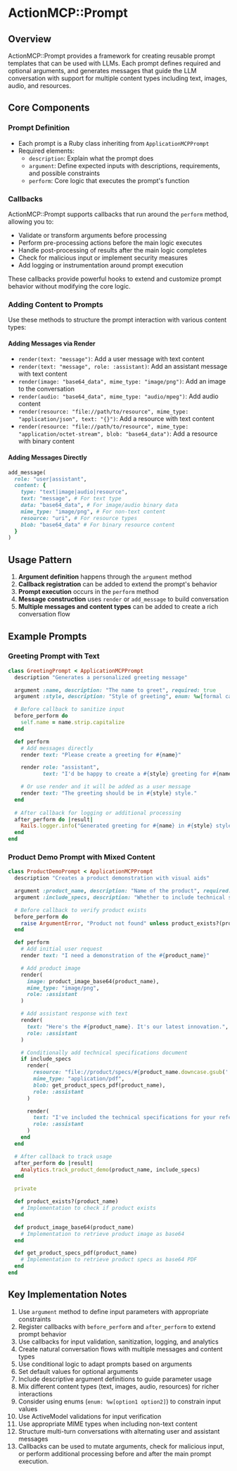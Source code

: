 # ActionMCP::Prompt

## Overview

ActionMCP::Prompt provides a framework for creating reusable prompt templates that can be used with LLMs. Each prompt
defines required and optional arguments, and generates messages that guide the LLM conversation with support for
multiple content types including text, images, audio, and resources.

## Core Components

### Prompt Definition

- Each prompt is a Ruby class inheriting from `ApplicationMCPPrompt`
- Required elements:
  - `description`: Explain what the prompt does
  - `argument`: Define expected inputs with descriptions, requirements, and possible constraints
  - `perform`: Core logic that executes the prompt's function

### Callbacks

ActionMCP::Prompt supports callbacks that run around the `perform` method, allowing you to:
- Validate or transform arguments before processing
- Perform pre-processing actions before the main logic executes
- Handle post-processing of results after the main logic completes
- Check for malicious input or implement security measures
- Add logging or instrumentation around prompt execution

These callbacks provide powerful hooks to extend and customize prompt behavior without modifying the core logic.

### Adding Content to Prompts

Use these methods to structure the prompt interaction with various content types:

#### Adding Messages via Render

- `render(text: "message")`: Add a user message with text content
- `render(text: "message", role: :assistant)`: Add an assistant message with text content
- `render(image: "base64_data", mime_type: "image/png")`: Add an image to the conversation
- `render(audio: "base64_data", mime_type: "audio/mpeg")`: Add audio content
- `render(resource: "file://path/to/resource", mime_type: "application/json", text: "{}")`: Add a resource with text
  content
- `render(resource: "file://path/to/resource", mime_type: "application/octet-stream", blob: "base64_data")`: Add a
  resource with binary content

#### Adding Messages Directly

```ruby
add_message(
  role: "user|assistant",
  content: {
    type: "text|image|audio|resource",
    text: "message", # For text type
    data: "base64_data", # For image/audio binary data
    mime_type: "image/png", # For non-text content
    resource: "uri", # For resource types
    blob: "base64_data" # For binary resource content
  }
)
```

## Usage Pattern

1. **Argument definition** happens through the `argument` method
2. **Callback registration** can be added to extend the prompt's behavior
3. **Prompt execution** occurs in the `perform` method
4. **Message construction** uses `render` or `add_message` to build conversation
5. **Multiple messages and content types** can be added to create a rich conversation flow

## Example Prompts

### Greeting Prompt with Text

```ruby
class GreetingPrompt < ApplicationMCPPrompt
  description "Generates a personalized greeting message"

  argument :name, description: "The name to greet", required: true
  argument :style, description: "Style of greeting", enum: %w[formal casual friendly], default: "friendly"

  # Before callback to sanitize input
  before_perform do
    self.name = name.strip.capitalize
  end

  def perform
    # Add messages directly
    render text: "Please create a greeting for #{name}"

    render role: "assistant",
           text: "I'd be happy to create a #{style} greeting for #{name}!"

    # Or use render and it will be added as a user message
    render text: "The greeting should be in #{style} style."
  end
  
  # After callback for logging or additional processing
  after_perform do |result|
    Rails.logger.info("Generated greeting for #{name} in #{style} style")
  end
end
```

### Product Demo Prompt with Mixed Content

```ruby
class ProductDemoPrompt < ApplicationMCPPrompt
  description "Creates a product demonstration with visual aids"

  argument :product_name, description: "Name of the product", required: true
  argument :include_specs, description: "Whether to include technical specifications", required: false, default: true

  # Before callback to verify product exists
  before_perform do
    raise ArgumentError, "Product not found" unless product_exists?(product_name)
  end

  def perform
    # Add initial user request
    render text: "I need a demonstration of the #{product_name}"

    # Add product image
    render(
      image: product_image_base64(product_name),
      mime_type: "image/png",
      role: :assistant
    )

    # Add assistant response with text
    render(
      text: "Here's the #{product_name}. It's our latest innovation.",
      role: :assistant
    )

    # Conditionally add technical specifications document
    if include_specs
      render(
        resource: "file://product/specs/#{product_name.downcase.gsub(' ', '_')}.pdf",
        mime_type: "application/pdf",
        blob: get_product_specs_pdf(product_name),
        role: :assistant
      )

      render(
        text: "I've included the technical specifications for your reference.",
        role: :assistant
      )
    end
  end

  # After callback to track usage
  after_perform do |result|
    Analytics.track_product_demo(product_name, include_specs)
  end

  private

  def product_exists?(product_name)
    # Implementation to check if product exists
  end

  def product_image_base64(product_name)
    # Implementation to retrieve product image as base64
  end

  def get_product_specs_pdf(product_name)
    # Implementation to retrieve product specs as base64 PDF
  end
end
```

## Key Implementation Notes

1. Use `argument` method to define input parameters with appropriate constraints
2. Register callbacks with `before_perform` and `after_perform` to extend prompt behavior
3. Use callbacks for input validation, sanitization, logging, and analytics
4. Create natural conversation flows with multiple messages and content types
5. Use conditional logic to adapt prompts based on arguments
6. Set default values for optional arguments
7. Include descriptive argument definitions to guide parameter usage
8. Mix different content types (text, images, audio, resources) for richer interactions
9. Consider using enums (`enum: %w[option1 option2]`) to constrain input values
10. Use ActiveModel validations for input verification
11. Use appropriate MIME types when including non-text content
12. Structure multi-turn conversations with alternating user and assistant messages
13. Callbacks can be used to mutate arguments, check for malicious input, or perform additional processing before and after the main prompt execution.
